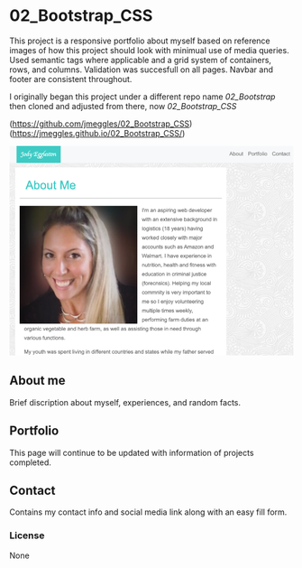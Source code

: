 # 02_Bootstrap_CSS

This project is a responsive portfolio about myself based on reference images of how this project should look with minimual use of media queries.  Used semantic tags where applicable and a grid system of containers, rows, and columns.  Validation was succesfull on all pages.  Navbar and footer are consistent throughout.

I originally began this project under a different repo name *02_Bootstrap* then cloned and adjusted from there, now *02_Bootstrap_CSS*

(https://github.com/jmeggles/02_Bootstrap_CSS)
(https://jmeggles.github.io/02_Bootstrap_CSS/)

<img src="/Assets/Images/screenshot.png">

## About me
Brief discription about myself, experiences, and random facts. 

## Portfolio
This page will continue to be updated with information of projects completed. 

## Contact
Contains my contact info and social media link along with an easy fill form.

### License
None
